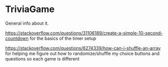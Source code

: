 # TriviaGame

General info about it.

https://stackoverflow.com/questions/31106189/create-a-simple-10-second-countdown for the basics of the timer setup

https://stackoverflow.com/questions/6274339/how-can-i-shuffle-an-array for helping me figure out how to randomize/shuffle my choice buttons and questions so each game is different

